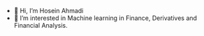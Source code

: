 - 👋 Hi, I’m Hosein Ahmadi
- 👀 I’m interested in Machine learning in Finance, Derivatives and Financial Analysis.
<!---
HoseinAhmadi97/HoseinAhmadi97 is a ✨ special ✨ repository because its `README.md` (this file) appears on your GitHub profile.
You can click the Preview link to take a look at your changes.
--->
